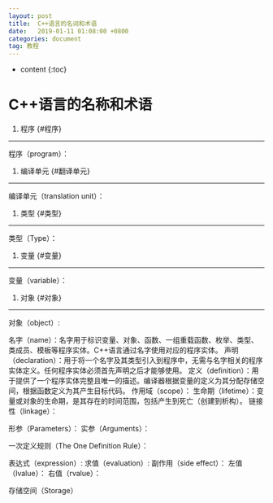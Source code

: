 ```yaml
---
layout: post
title:  C++语言的名词和术语
date:   2019-01-11 01:08:00 +0800
categories: document
tag: 教程
---
```


* content
{:toc}


C++语言的名称和术语
====================================

1. 程序							{#程序}
------------------------------------
程序（program）：

1. 编译单元						{#翻译单元}
------------------------------------
编译单元（translation unit）：

1. 类型							{#类型}
------------------------------------
类型（Type）：

1. 变量							{#变量}
------------------------------------
变量（variable）：

1. 对象							{#对象}
------------------------------------
对象（object）:


名字（name）：名字用于标识变量、对象、函数、一组重载函数、枚举、类型、类成员、模板等程序实体。C++语言通过名字使用对应的程序实体。
声明（declaration）：用于将一个名字及其类型引入到程序中，无需与名字相关的程序实体定义。任何程序实体必须首先声明之后才能够使用。
定义（definition）：用于提供了一个程序实体完整且唯一的描述。编译器根据变量的定义为其分配存储空间，根据函数定义为其产生目标代码。
作用域（scope）：
生命期（lifetime）：变量或对象的生命期，是其存在的时间范围，包括产生到死亡（创建到析构）。
链接性（linkage）：

形参（Parameters）：
实参（Arguments）：





一次定义规则（The One Definition Rule）：

表达式（expression）:
求值（evaluation）:
副作用（side effect）：
左值（lvalue）：
右值（rvalue）：

存储空间（Storage）











